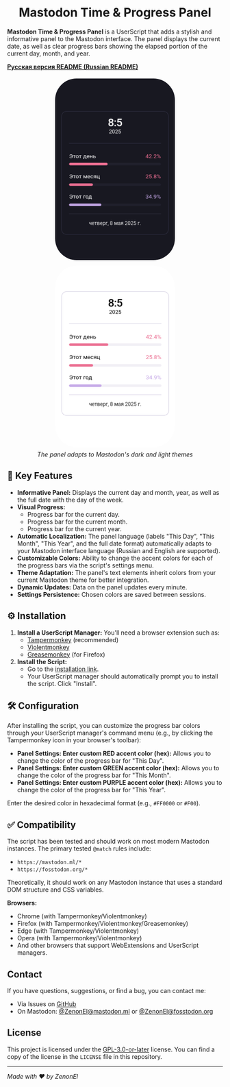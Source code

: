 <div align="center">

# Mastodon Time & Progress Panel

</div>

**Mastodon Time & Progress Panel** is a UserScript that adds a stylish and informative panel to the Mastodon interface. The panel displays the current date, as well as clear progress bars showing the elapsed portion of the current day, month, and year.

**[Русская версия README (Russian README)](README.ru.md)**

<div align="center">
  <img src="screenshot_dark.png" alt="Panel in Mastodon's dark theme" width="280" height="424" style="margin: 5px; border-radius: 50px; object-fit: cover;">
  <img src="screenshot_light.png" alt="Panel in Mastodon's light theme" width="280" height="424" style="margin: 5px; border-radius: 50px; object-fit: cover;">
  <br/><em>The panel adapts to Mastodon's dark and light themes</em>
</div>


## 🌟 Key Features

*   **Informative Panel:** Displays the current day and month, year, as well as the full date with the day of the week.
*   **Visual Progress:**
    *   Progress bar for the current day.
    *   Progress bar for the current month.
    *   Progress bar for the current year.
*   **Automatic Localization:** The panel language (labels "This Day", "This Month", "This Year", and the full date format) automatically adapts to your Mastodon interface language (Russian and English are supported).
*   **Customizable Colors:** Ability to change the accent colors for each of the progress bars via the script's settings menu.
*   **Theme Adaptation:** The panel's text elements inherit colors from your current Mastodon theme for better integration.
*   **Dynamic Updates:** Data on the panel updates every minute.
*   **Settings Persistence:** Chosen colors are saved between sessions.

## ⚙️ Installation

1.  **Install a UserScript Manager:** You'll need a browser extension such as:
    *   [Tampermonkey](https://www.tampermonkey.net/) (recommended)
    *   [Violentmonkey](https://violentmonkey.github.io/)
    *   [Greasemonkey](https://www.greasespot.net/) (for Firefox)
2.  **Install the Script:**
    *   Go to the [installation link](https://raw.githubusercontent.com/ZenonEl/mastodon-time-progress-panel/main/mastodon-time-progress-panel.user.js).
    *   Your UserScript manager should automatically prompt you to install the script. Click "Install".

## 🛠️ Configuration

After installing the script, you can customize the progress bar colors through your UserScript manager's command menu (e.g., by clicking the Tampermonkey icon in your browser's toolbar):

*   **Panel Settings: Enter custom RED accent color (hex):**
    Allows you to change the color of the progress bar for "This Day".
*   **Panel Settings: Enter custom GREEN accent color (hex):**
    Allows you to change the color of the progress bar for "This Month".
*   **Panel Settings: Enter custom PURPLE accent color (hex):**
    Allows you to change the color of the progress bar for "This Year".

Enter the desired color in hexadecimal format (e.g., `#FF0000` or `#F00`).

## ✅ Compatibility

The script has been tested and should work on most modern Mastodon instances.
The primary tested `@match` rules include:
*   `https://mastodon.ml/*`
*   `https://fosstodon.org/*`

Theoretically, it should work on any Mastodon instance that uses a standard DOM structure and CSS variables.

**Browsers:**
*   Chrome (with Tampermonkey/Violentmonkey)
*   Firefox (with Tampermonkey/Violentmonkey/Greasemonkey)
*   Edge (with Tampermonkey/Violentmonkey)
*   Opera (with Tampermonkey/Violentmonkey)
*   And other browsers that support WebExtensions and UserScript managers.

## Contact

If you have questions, suggestions, or find a bug, you can contact me:
*   Via Issues on [GitHub](https://github.com/ZenonEl/mastodon-time-progress-panel/issues)
*   On Mastodon: [@ZenonEl@mastodon.ml](https://mastodon.ml/@ZenonEl) or [@ZenonEl@fosstodon.org](https://fosstodon.org/@ZenonEl)

## License

This project is licensed under the [GPL-3.0-or-later](LICENSE) license.
You can find a copy of the license in the `LICENSE` file in this repository.

---

*Made with ❤️ by ZenonEl*
